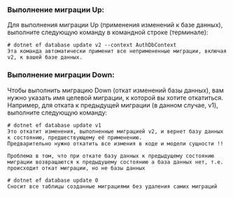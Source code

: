 ### Выполнение миграции Up:
Для выполнения миграции Up (применения изменений к базе данных), выполните следующую команду в командной строке (терминале):

```
# dotnet ef database update v2 --context AuthDbContext
Эта команда автоматически применит все непримененные миграции, включая v2, к вашей базе данных.
```

### Выполнение миграции Down:
Чтобы выполнить миграцию Down (откат изменений базы данных), вам нужно указать имя целевой миграции, к которой вы хотите откатиться. Например, для отката к предыдущей миграции (в данном случае, v1), выполните следующую команду:

```
# dotnet ef database update v1
Это откатит изменения, выполненные миграцией v2, и вернет базу данных к состоянию, предшествующему её применению.
Предварительно нужно откатить все измения в коде и модели сущности !!
```
`Проблема в том, что при откате базу данных к предыдущему состоянию миграции возвращаются к предыдушему состоянию а база данных нет,
т.e. происходит откат миграции, но не базы данных`

```
# dotnet ef database update 0
Сносит все таблицы созданные миграциями без удаления самих миграций
```